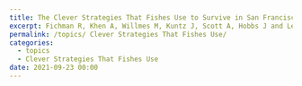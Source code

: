 ```yaml
---
title: The Clever Strategies That Fishes Use to Survive in San Francisco’s Dynamic Estuary
excerpt: Fichman R, Khen A, Willmes M, Kuntz J, Scott A, Hobbs J and Lewis L [get the PDF](https://jonathonkuntz.github.io/pdfs/frym-09-608881.pdf)
permalink: /topics/ Clever Strategies That Fishes Use/
categories:
  - topics
  - Clever Strategies That Fishes Use
date: 2021-09-23 00:00
---
```


